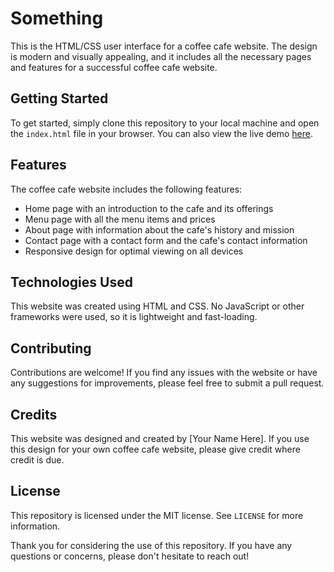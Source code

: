 # Something
This is the HTML/CSS user interface for a coffee cafe website. The design is modern and visually appealing, and it includes all the necessary pages and features for a successful coffee cafe website.

## Getting Started
To get started, simply clone this repository to your local machine and open the `index.html` file in your browser. You can also view the live demo [here](insert-live-demo-link).

## Features
The coffee cafe website includes the following features:
- Home page with an introduction to the cafe and its offerings
- Menu page with all the menu items and prices
- About page with information about the cafe's history and mission
- Contact page with a contact form and the cafe's contact information
- Responsive design for optimal viewing on all devices

## Technologies Used
This website was created using HTML and CSS. No JavaScript or other frameworks were used, so it is lightweight and fast-loading.

## Contributing
Contributions are welcome! If you find any issues with the website or have any suggestions for improvements, please feel free to submit a pull request.

## Credits
This website was designed and created by [Your Name Here]. If you use this design for your own coffee cafe website, please give credit where credit is due.

## License
This repository is licensed under the MIT license. See `LICENSE` for more information.

Thank you for considering the use of this repository. If you have any questions or concerns, please don't hesitate to reach out!
